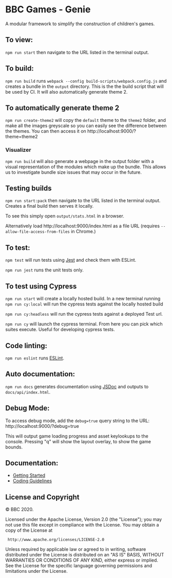 # BBC Games - Genie

A modular framework to simplify the construction of children's games.

## To view:

`npm run start` then navigate to the URL listed in the terminal output.

## To build:

`npm run build` runs `webpack --config build-scripts/webpack.config.js` and creates a bundle in the `output` directory.
This is the the build script that will be used by CI. It will also automatically generate theme 2.

## To automatically generate theme 2

`npm run create-theme2` will copy the `default` theme to the `theme2` folder, and make all the images greyscale so you can easily see the difference between the themes. You can then access it on http://localhost:9000/?theme=theme2

### Visualizer

`npm run build` will also generate a webpage in the output folder with a visual representation of the modules which make up the bundle. This allows us to investigate bundle size issues that may occur in the future.

## Testing builds
`npm run start:pack` then navigate to the URL listed in the terminal output. Creates a final build then serves it locally.

To see this simply open `output/stats.html` in a browser.

Alternatively load http://localhost:9000/index.html as a file URL (requires `--allow-file-access-from-files` in Chrome.)

## To test:

`npm test` will run tests using [Jest](https://jestjs.io/) and check them with ESLint.

`npm run jest` runs the unit tests only.

## To test using Cypress

`npm run start` will create a locally hosted build. In a new terminal running `npm run cy:local` will run the cypress tests against the locally hosted build

`npm run cy:headless` will run the cypress tests against a deployed Test url.

`npm run cy` will launch the cypress terminal. From here you can pick which suites execute. Useful for developing cypress tests.

## Code linting:

`npm run eslint` runs [ESLint](https://eslint.org/).

## Auto documentation:

`npm run docs` generates documentation using [JSDoc](https://usejsdoc.org/) and outputs to `docs/api/index.html`.

## Debug Mode:

To access debug mode, add the `debug=true` query string to the URL: http://localhost:9000/?debug=true

This will output game loading progress and asset keylookups to the console. Pressing "q" will show the layout overlay, to show the game bounds.

## Documentation:

*   [Getting Started](https://github.com/bbc/genie/blob/master/docs/getting-started.md)
*   [Coding Guidelines](https://github.com/bbc/genie/blob/master/dev/docs/coding-guidelines.md)

## License and Copyright

© BBC 2020.

Licensed under the Apache License, Version 2.0 (the "License");
you may not use this file except in compliance with the License.
You may obtain a copy of the License at

     http://www.apache.org/licenses/LICENSE-2.0

Unless required by applicable law or agreed to in writing, software
distributed under the License is distributed on an "AS IS" BASIS,
WITHOUT WARRANTIES OR CONDITIONS OF ANY KIND, either express or implied.
See the License for the specific language governing permissions and
limitations under the License.
